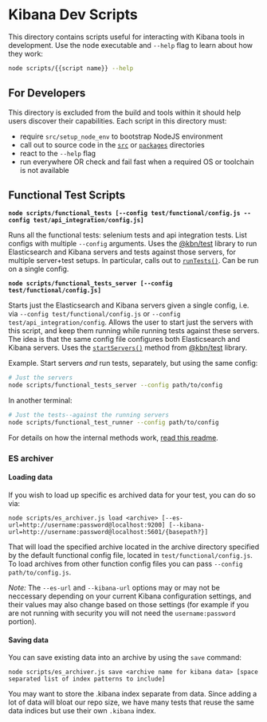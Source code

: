 # Kibana Dev Scripts

This directory contains scripts useful for interacting with Kibana tools in development. Use the node executable and `--help` flag to learn about how they work:

```sh
node scripts/{{script name}} --help
```

## For Developers

This directory is excluded from the build and tools within it should help users discover their capabilities. Each script in this directory must:

- require `src/setup_node_env` to bootstrap NodeJS environment
- call out to source code in the [`src`](../src) or [`packages`](../packages) directories
- react to the `--help` flag
- run everywhere OR check and fail fast when a required OS or toolchain is not available

## Functional Test Scripts

**`node scripts/functional_tests [--config test/functional/config.js --config test/api_integration/config.js]`**

Runs all the functional tests: selenium tests and api integration tests. List configs with multiple `--config` arguments. Uses the [@kbn/test](../packages/kbn-test) library to run Elasticsearch and Kibana servers and tests against those servers, for multiple server+test setups. In particular, calls out to [`runTests()`](../packages/kbn-test/src/functional_tests/tasks.js). Can be run on a single config.

**`node scripts/functional_tests_server [--config test/functional/config.js]`**

Starts just the Elasticsearch and Kibana servers given a single config, i.e. via `--config test/functional/config.js` or `--config test/api_integration/config`. Allows the user to start just the servers with this script, and keep them running while running tests against these servers. The idea is that the same config file configures both Elasticsearch and Kibana servers. Uses the [`startServers()`](../packages/kbn-test/src/functional_tests/tasks.js#L52-L80) method from [@kbn/test](../packages/kbn-test) library.

Example. Start servers _and_ run tests, separately, but using the same config:

```sh
# Just the servers
node scripts/functional_tests_server --config path/to/config
```

In another terminal:

```sh
# Just the tests--against the running servers
node scripts/functional_test_runner --config path/to/config
```

For details on how the internal methods work, [read this readme](../packages/kbn-test/README.md).

### ES archiver 

#### Loading data

If you wish to load up specific es archived data for your test, you can do so via:

```
node scripts/es_archiver.js load <archive> [--es-url=http://username:password@localhost:9200] [--kibana-url=http://username:password@localhost:5601/{basepath?}]
```

That will load the specified archive located in the archive directory specified by the default functional config file, located in `test/functional/config.js`. To load archives from other function config files you can pass `--config path/to/config.js`.

*Note:* The `--es-url` and `--kibana-url` options may or may not be neccessary depending on your current Kibana configuration settings, and their values
may also change based on those settings (for example if you are not running with security you will not need the `username:password` portion).

#### Saving data

You can save existing data into an archive by using the `save` command:

 ```
node scripts/es_archiver.js save <archive name for kibana data> [space separated list of index patterns to include]
```

You may want to store the .kibana index separate from data. Since adding a lot of data will bloat our repo size, we have many tests that reuse the same
data indices but use their own `.kibana` index. 
